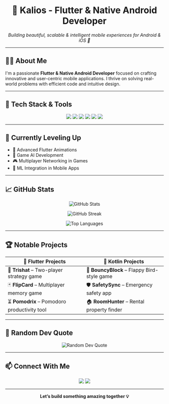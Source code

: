 <h1 align="center">🚀 Kalios - Flutter & Native Android Developer</h1>
<p align="center">
  <i>Building beautiful, scalable & intelligent mobile experiences for Android & iOS 📱</i>
</p>

---

## 🧑‍💻 About Me
I'm a passionate **Flutter & Native Android Developer** focused on crafting innovative and user-centric mobile applications. I thrive on solving real-world problems with efficient code and intuitive design.

---

## 🔧 Tech Stack & Tools

<p align="center">
  <img src="https://img.shields.io/badge/Flutter-02569B?style=for-the-badge&logo=flutter&logoColor=white" />
  <img src="https://img.shields.io/badge/Dart-0175C2?style=for-the-badge&logo=dart&logoColor=white" />
  <img src="https://img.shields.io/badge/Kotlin-7F52FF?style=for-the-badge&logo=kotlin&logoColor=white" />
  <img src="https://img.shields.io/badge/Supabase-3ECF8E?style=for-the-badge&logo=supabase&logoColor=white" />
  <img src="https://img.shields.io/badge/Firebase-FFCA28?style=for-the-badge&logo=firebase&logoColor=black" />
  <img src="https://img.shields.io/badge/OpenAI-412991?style=for-the-badge&logo=openai&logoColor=white" />
</p>

---

## 🌱 Currently Leveling Up

- 🎨 Advanced Flutter Animations
- 🤖 Game AI Development
- 🎮 Multiplayer Networking in Games
- 🧠 ML Integration in Mobile Apps

---

## 📈 GitHub Stats

<p align="center">
  <img src="https://github-readme-stats.vercel.app/api?username=kalios-01&show_icons=true&theme=radical&hide=prs&count_private=true" alt="GitHub Stats" />
</p>

<p align="center">
  <img src="https://github-readme-streak-stats.herokuapp.com/?user=kalios-01&theme=radical" alt="GitHub Streak" />
</p>

<p align="center">
  <img src="https://github-readme-stats.vercel.app/api/top-langs/?username=kalios-01&layout=compact&theme=radical" alt="Top Languages" />
</p>

---

## 🏆 Notable Projects

| 🚀 Flutter Projects | 📱 Kotlin Projects |
|---------------------|--------------------|
| 🎲 **Trishat** – Two-player strategy game | 🚀 **BouncyBlock** – Flappy Bird-style game |
| 🃏 **FlipCard** – Multiplayer memory game | 🛡 **SafetySync** – Emergency safety app |
| ⏳ **Pomodrix** – Pomodoro productivity tool | 🏠 **RoomHunter** – Rental property finder |

---

## 🔁 Random Dev Quote

<p align="center">
  <img src="https://quotes-github-readme.vercel.app/api?type=horizontal&theme=radical" alt="Random Dev Quote" />
</p>

---

## 📫 Connect With Me

<p align="center">
  <a href="https://www.linkedin.com/in/kalios01/"><img src="https://img.shields.io/badge/LinkedIn-0077B5?style=for-the-badge&logo=linkedin&logoColor=white" /></a>
  <a href="https://github.com/kalios-01"><img src="https://img.shields.io/badge/GitHub-181717?style=for-the-badge&logo=github&logoColor=white" /></a>
</p>

---

<p align="center"><b>Let’s build something amazing together 💡</b></p>
